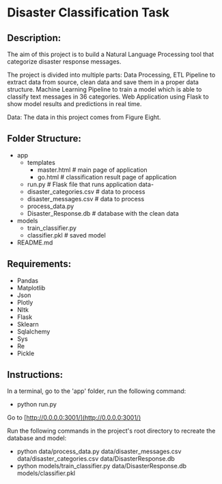 # Disaster Classification Task

## Description:
The aim of this project is to build a Natural Language Processing tool that categorize disaster response messages.

The project is divided into multiple parts:
Data Processing, ETL Pipeline to extract data from source, clean data and save them in a proper data structure.
Machine Learning Pipeline to train a model which is able to classify text messages in 36 categories.
Web Application using Flask to show model results and predictions in real time.

Data:
The data in this project comes from Figure Eight.

## Folder Structure:

- app
    - templates
        - master.html # main page of application
        - go.html # classification result page of application
    - run.py # Flask file that runs application
data- 
    - disaster_categories.csv # data to process
    - disaster_messages.csv # data to process
    - process_data.py
    - Disaster_Response.db # database with the clean data
- models
    - train_classifier.py
    - classifier.pkl # saved model
- README.md

## Requirements:

- Pandas
- Matplotlib
- Json
- Plotly
- Nltk
- Flask
- Sklearn
- Sqlalchemy
- Sys
- Re
- Pickle

## Instructions:

In a terminal, go to the 'app' folder, run the following command:
- python run.py

Go to [http://0.0.0.0:3001/](http://0.0.0.0:3001/)

Run the following commands in the project's root directory to recreate the database and model:
- python data/process_data.py data/disaster_messages.csv data/disaster_categories.csv data/DisasterResponse.db
- python models/train_classifier.py data/DisasterResponse.db models/classifier.pkl


